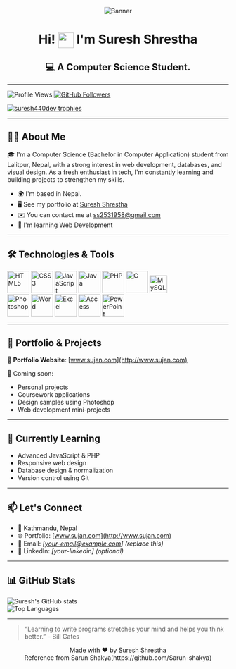 <p align="center">
  <img src="https://github.com/suresh440dev/Suresh_shrestha/blob/main/banner.png" alt="Banner" />
</p>

<h1 align="center">
  Hi! <img src="https://media.giphy.com/media/hvRJCLFzcasrR4ia7z/giphy.gif" width="35" style="vertical-align:middle"/> I'm Suresh Shrestha
</h1>

<h2 align="center">
  💻 A Computer Science Student.
</h2>

---

<p align="left">
  <!-- Profile Views -->
  <img src="https://komarev.com/ghpvc/?username=suresh440dev&label=Profile%20views&color=0e75b6&style=flat-square" alt="Profile Views" />
  
  <!-- Followers Badge -->
  <a href="https://github.com/suresh440dev?tab=followers">
    <img src="https://img.shields.io/github/followers/suresh440dev?label=Followers&style=flat-square" alt="GitHub Followers" />
  </a>
</p>

<p align="left">
  <a href="https://github.com/ryo-ma/github-profile-trophy">
    <img src="https://github-profile-trophy.vercel.app/?username=suresh440dev&margin-w=15&margin-h=15" alt="suresh440dev trophies" />
  </a>
</p>

---

## 👨‍💻 About Me

🎓 I'm a Computer Science (Bachelor in Computer Application) student from Lalitpur, Nepal, with a strong interest in web development, databases, and visual design. As a fresh enthusiast in tech, I'm constantly learning and building projects to strengthen my skills.

- 🌍 I'm based in Nepal.  
- 🖥️ See my portfolio at [Suresh Shrestha](https://www.sureshshrestha12.com.np)  
- ✉️ You can contact me at [ss2531958@gmail.com](mailto:ss2531958@gmail.com) 
- 🧠 I'm learning Web Development
<!-- - 🚀 I'm currently working on [Company name](http://website) -->  

---

## 🛠️ Technologies & Tools
<p>
  <!-- Programming Languages -->
  <img src="https://cdn.jsdelivr.net/gh/devicons/devicon/icons/html5/html5-original.svg" height="50" alt="HTML5"/>
  <img src="https://cdn.jsdelivr.net/gh/devicons/devicon/icons/css3/css3-original.svg" height="50" alt="CSS3"/>
  <img src="https://cdn.jsdelivr.net/gh/devicons/devicon/icons/javascript/javascript-original.svg" height="50" alt="JavaScript"/>
  <img src="https://cdn.jsdelivr.net/gh/devicons/devicon/icons/java/java-original.svg" height="50" alt="Java"/>
  <img src="https://cdn.jsdelivr.net/gh/devicons/devicon/icons/php/php-original.svg" height="50" alt="PHP"/>
  <img src="https://cdn.jsdelivr.net/gh/devicons/devicon/icons/c/c-original.svg" height="50" alt="C"/>
  <img src="https://cdn.jsdelivr.net/gh/devicons/devicon/icons/mysql/mysql-original.svg" height="40" alt="MySQL"/><br>

  <!-- Tools -->
  <img src="https://cdn.jsdelivr.net/gh/devicons/devicon/icons/photoshop/photoshop-plain.svg" height="50" alt="Photoshop"/>
  <img src="https://img.icons8.com/color/48/000000/microsoft-word-2019.png" height="50" alt="Word"/>
  <img src="https://img.icons8.com/color/48/000000/microsoft-excel-2019.png" height="50" alt="Excel"/>
  <img src="https://img.icons8.com/color/48/000000/microsoft-access-2019.png" height="50" alt="Access"/>
  <img src="https://img.icons8.com/color/48/000000/microsoft-powerpoint-2019.png" height="50" alt="PowerPoint"/>
</p>


---

## 📌 Portfolio & Projects

🔗 **Portfolio Website**: [www.sujan.com](http://www.sujan.com)

📁 Coming soon:
- Personal projects
- Coursework applications
- Design samples using Photoshop
- Web development mini-projects

---

## 🌱 Currently Learning
- Advanced JavaScript & PHP
- Responsive web design
- Database design & normalization
- Version control using Git

---

## 📫 Let's Connect
- 📍 Kathmandu, Nepal
- 🌐 Portfolio: [www.sujan.com](http://www.sujan.com)
- 📧 Email: *[your-email@example.com]* _(replace this)_
- 💼 LinkedIn: *[your-linkedin]* _(optional)_

---

## 📊 GitHub Stats

<p>
  <img src="https://github-readme-stats.vercel.app/api?username=suresh440dev&show_icons=true" alt="Suresh's GitHub stats" />
  <br/>
  <img src="https://github-readme-stats.vercel.app/api/top-langs/?username=suresh440dev&layout=compact" alt="Top Languages" />
</p>

---
> “Learning to write programs stretches your mind and helps you think better.” – Bill Gates

<p align="center">
  Made with ❤️ by Suresh Shrestha<br>
  Reference from Sarun Shakya(https://github.com/Sarun-shakya)
</p>
